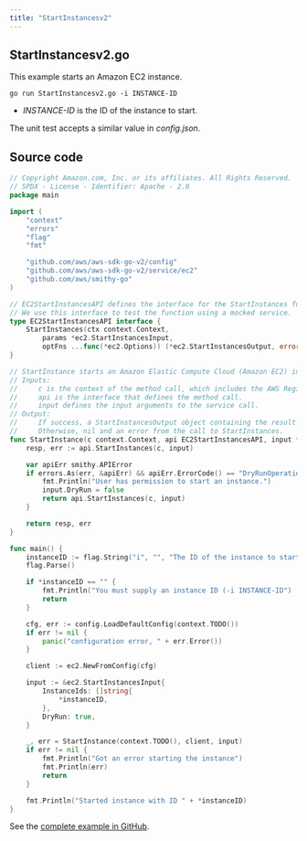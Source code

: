```yaml
---
title: "StartInstancesv2"
---
```

## StartInstancesv2.go

This example starts an Amazon EC2 instance.

`go run StartInstancesv2.go -i INSTANCE-ID`

- _INSTANCE-ID_ is the ID of the instance to start.

The unit test accepts a similar value in _config.json_.

## Source code

```go
// Copyright Amazon.com, Inc. or its affiliates. All Rights Reserved.
// SPDX - License - Identifier: Apache - 2.0
package main

import (
	"context"
	"errors"
	"flag"
	"fmt"

	"github.com/aws/aws-sdk-go-v2/config"
	"github.com/aws/aws-sdk-go-v2/service/ec2"
	"github.com/aws/smithy-go"
)

// EC2StartInstancesAPI defines the interface for the StartInstances function.
// We use this interface to test the function using a mocked service.
type EC2StartInstancesAPI interface {
	StartInstances(ctx context.Context,
		params *ec2.StartInstancesInput,
		optFns ...func(*ec2.Options)) (*ec2.StartInstancesOutput, error)
}

// StartInstance starts an Amazon Elastic Compute Cloud (Amazon EC2) instance.
// Inputs:
//     c is the context of the method call, which includes the AWS Region.
//     api is the interface that defines the method call.
//     input defines the input arguments to the service call.
// Output:
//     If success, a StartInstancesOutput object containing the result of the service call and nil.
//     Otherwise, nil and an error from the call to StartInstances.
func StartInstance(c context.Context, api EC2StartInstancesAPI, input *ec2.StartInstancesInput) (*ec2.StartInstancesOutput, error) {
	resp, err := api.StartInstances(c, input)

    var apiErr smithy.APIError
    if errors.As(err, &apiErr) && apiErr.ErrorCode() == "DryRunOperation" {
        fmt.Println("User has permission to start an instance.")
        input.DryRun = false
        return api.StartInstances(c, input)
    }

	return resp, err
}

func main() {
	instanceID := flag.String("i", "", "The ID of the instance to start")
	flag.Parse()

	if *instanceID == "" {
		fmt.Println("You must supply an instance ID (-i INSTANCE-ID")
		return
	}

	cfg, err := config.LoadDefaultConfig(context.TODO())
	if err != nil {
		panic("configuration error, " + err.Error())
	}

	client := ec2.NewFromConfig(cfg)

	input := &ec2.StartInstancesInput{
		InstanceIds: []string{
			*instanceID,
		},
		DryRun: true,
	}

	_, err = StartInstance(context.TODO(), client, input)
	if err != nil {
		fmt.Println("Got an error starting the instance")
		fmt.Println(err)
		return
	}

	fmt.Println("Started instance with ID " + *instanceID)
}

```

See the [complete example in GitHub](https://github.com/awsdocs/aws-doc-sdk-examples/blob/main/gov2/ec2/StartInstances/StartInstancesv2.go).